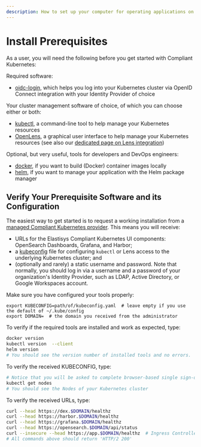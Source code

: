 ```yaml
---
description: How to set up your computer for operating applications on Elastisys Compliant Kubernetes, the security-focused Kubernetes distribution.
---
```


# Install Prerequisites

<!--user-demo-setup-start-->

As a user, you will need the following before you get started with Compliant Kubernetes:

<!--prerequisite-software-start-->
Required software:

* [oidc-login](https://github.com/int128/kubelogin), which helps you log into your Kubernetes cluster via OpenID Connect integration with your Identity Provider of choice

Your cluster management software of choice, of which you can choose either or both:

* [kubectl](https://kubernetes.io/docs/tasks/tools/install-kubectl/), a command-line tool to help manage your Kubernetes resources
* [OpenLens](https://github.com/MuhammedKalkan/OpenLens/releases), a graphical user interface to help manage your Kubernetes resources (see also our [dedicated page on Lens integration](kubernetes-ui.md))

Optional, but very useful, tools for developers and DevOps engineers:

* [docker](https://docs.docker.com/get-docker/), if you want to build (Docker) container images locally
* [helm](https://helm.sh/docs/intro/install/), if you want to manage your application with the Helm package manager
<!--prerequisite-software-end-->

## Verify Your Prerequisite Software and its Configuration

The easiest way to get started is to request a working installation from a [managed Compliant Kubernetes provider](https://elastisys.com). This means you will receive:


<!--bill-of-materials-service-start-->
* URLs for the Elastisys Compliant Kubernetes UI components: OpenSearch Dashboards, Grafana, and Harbor;
* a [kubeconfig](https://kubernetes.io/docs/concepts/configuration/organize-cluster-access-kubeconfig/) file for configuring `kubectl` or Lens access to the underlying Kubernetes cluster; and
* (optionally and rarely) a static username and password. Note that normally, you should log in via a username and a password of your organization's Identity Provider, such as LDAP, Active Directory, or Google Workspaces account.
<!--bill-of-materials-service-end-->

Make sure you have configured your tools properly:

```
export KUBECONFIG=path/of/kubeconfig.yaml  # leave empty if you use the default of ~/.kube/config
export DOMAIN=  # the domain you received from the administrator
```

To verify if the required tools are installed and work as expected, type:

```bash
docker version
kubectl version  --client
helm version
# You should see the version number of installed tools and no errors.
```

To verify the received KUBECONFIG, type:

```bash
# Notice that you will be asked to complete browser-based single sign-on
kubectl get nodes
# You should see the Nodes of your Kubernetes cluster
```

To verify the received URLs, type:

```bash
curl --head https://dex.$DOMAIN/healthz
curl --head https://harbor.$DOMAIN/healthz
curl --head https://grafana.$DOMAIN/healthz
curl --head https://opensearch.$DOMAIN/api/status
curl --insecure --head https://app.$DOMAIN/healthz  # Ingress Controller
# All commands above should return 'HTTP/2 200'
```

<!--user-demo-setup-end-->
